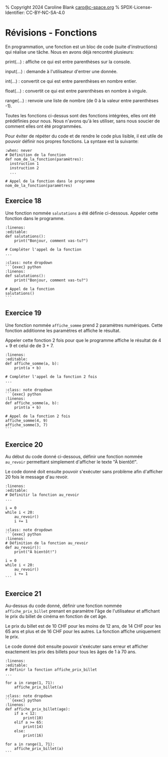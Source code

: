 % Copyright 2024 Caroline Blank <caro@c-space.org>
% SPDX-License-Identifier: CC-BY-NC-SA-4.0

# Révisions - Fonctions

En programmation, une fonction est un bloc de code (suite d'instructions) qui
réalise une tâche. Nous en avons déjà rencontré plusieurs:

print(...)
: affiche ce qui est entre parenthèses sur la console.

input(...)
: demande à l'utilisateur d'entrer une donnée.

int(...)
: convertit ce qui est entre parenthèses en nombre entier.

float(...)
: convertit ce qui est entre parenthèses en nombre à virgule.

range(...)
: renvoie une liste de nombre (de 0 à la valeur entre parenthèses -1).

Toutes les fonctions ci-dessus sont des fonctions intégrées, elles ont été
prédéfinies pour nous. Nous n'avons qu'à les utiliser, sans nous soucier de
comment elles ont été programmées.

Pour éviter de répéter du code et de rendre le code plus lisible, il est utile
de pouvoir définir nos propres fonctions. La syntaxe est la suivante:

```{exec} python
:when: never
# Définition de la fonction
def nom_de_la_fonction(paramètres):
  instruction 1
  instruction 2
  ...

# Appel de la fonction dans le programme
nom_de_la_fonction(paramètres)
```

## Exercice 18

Une fonction nommée `salutations` a été définie ci-dessous. Appeler cette
fonction dans le programme.

```{exec} python
:linenos:
:editable:
def salutations():
    print("Bonjour, comment vas-tu?")

# Compléter l'appel de la fonction
...
```

````{admonition} Solution
:class: note dropdown
```{exec} python
:linenos:
def salutations():
    print("Bonjour, comment vas-tu?")

# Appel de la fonction
salutations()
```
````

## Exercice 19

Une fonction nommée `affiche_somme` prend 2 paramètres numériques. Cette
fonction additionne les paramètres et affiche le résultat.

Appeler cette fonction 2 fois pour que le programme affiche le résultat de
4 + 9 et celui de de 3 + 7.

```{exec} python
:linenos:
:editable:
def affiche_somme(a, b):
    print(a + b)

# Compléter l'appel de la fonction 2 fois
...
```

````{admonition} Solution
:class: note dropdown
```{exec} python
:linenos:
def affiche_somme(a, b):
    print(a + b)

# Appel de la fonction 2 fois
affiche_somme(4, 9)
affiche_somme(3, 7)
```
````

## Exercice 20

Au début du code donné ci-dessous, définir une fonction nommée `au_revoir`
permettant simplement d'afficher le texte "À bientôt!".

Le code donné doit ensuite pouvoir s'exécuter sans problème afin d'afficher
20 fois le message d'au revoir.

```{exec} python
:linenos:
:editable:
# Définitir la fonction au_revoir
...

i = 0
while i < 20:
    au_revoir()
    i += 1
```

````{admonition} Solution
:class: note dropdown
```{exec} python
:linenos:
# Définition de la fonction au_revoir
def au_revoir():
    print("À bientôt!")

i = 0
while i < 20:
    au_revoir()
    i += 1
```
````

## Exercice 21

Au-dessus du code donné, définir une fonction nommée `affiche_prix_billet`
prenant en paramètre l'âge de l'utilisateur et affichant le prix du billet de
cinéma en fonction de cet âge.

Le prix du billet est de 10 CHF pour les moins de 12 ans, de 14 CHF pour les
65 ans et plus et de 16 CHF pour les autres. La fonction affiche uniquement le
prix.

Le code donné doit ensuite pouvoir s'exécuter sans erreur et afficher exactement
les prix des billets pour tous les âges de 1 à 70 ans.

```{exec} python
:linenos:
:editable:
# Définir la fonction affiche_prix_billet
...

for a in range(1, 71):
    affiche_prix_billet(a)
```

````{admonition} Solution
:class: note dropdown
```{exec} python
:linenos:
def affiche_prix_billet(age):
    if a < 12:
        print(10)
    elif a >= 65:
        print(14)
    else:
        print(16)

for a in range(1, 71):
    affiche_prix_billet(a)
```
````
